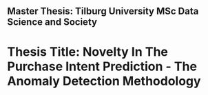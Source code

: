 ## Master Thesis: Tilburg University MSc Data Science and Society

# Thesis Title: Novelty In The Purchase Intent Prediction - The Anomaly Detection Methodology

